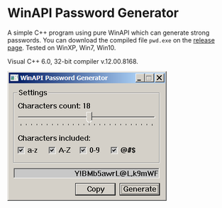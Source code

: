 # WinAPI Password Generator
A simple C++ program using pure WinAPI which can generate strong passwords. 
You can download the compiled file `pwd.exe` on the [release page](releases/tag/main). Tested on WinXP, Win7, Win10.

Visual C++ 6.0, 32-bit compiler v.12.00.8168.

![Screenshot](pwd.png)
